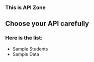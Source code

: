 ### This is API Zone
## Choose your API carefully
### Here is the list:
- Sample Students
- Sample Data
